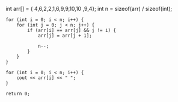   int arr[] = { 4,6,2,2,1,6,9,9,10,10 ,9,4};
    int n = sizeof(arr) / sizeof(int);
    
    for (int i = 0; i < n; i++) {
        for (int j = 0; j < n; j++) {
            if (arr[i] == arr[j] && j != i) {
                arr[j] = arr[j + 1];
                
                n--;
            }
        }
    }
    
    for (int i = 0; i < n; i++) {
        cout << arr[i] << " ";
    }
    
    return 0;
